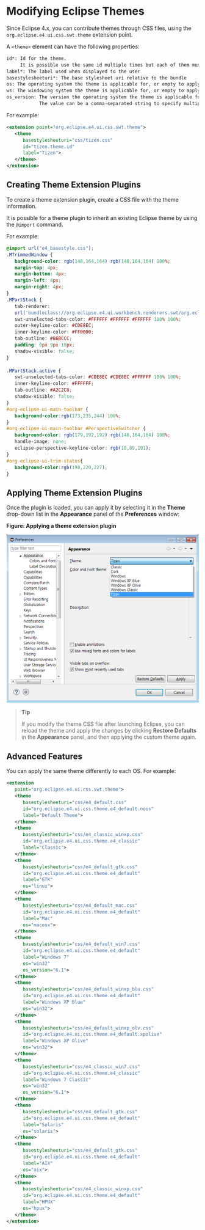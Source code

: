 # Modifying Eclipse Themes

Since Eclipse 4.x, you can contribute themes through CSS files, using the `org.eclipse.e4.ui.css.swt.theme` extension point.

A `<theme>` element can have the following properties:

```xml
id*: Id for the theme.
     It is possible use the same id multiple times but each of them must have distinct OS and WS filter values.
label*: The label used when displayed to the user
basestylesheeturi*: The base stylesheet uri relative to the bundle
os: The operating system the theme is applicable for, or empty to apply to all
ws: The windowing system the theme is applicable for, or empty to apply to all
os_version: The version the operating system the theme is applicable for, or empty to apply to all
            The value can be a comma-separated string to specify multiple versions.
```

For example:
  ```xml
  <extension point="org.eclipse.e4.ui.css.swt.theme">
     <theme
        basestylesheeturi="css/tizen.css"
        id="tizen.theme.id"
        label="Tizen">
     </theme>
  </extension>
  ```

## Creating Theme Extension Plugins

To create a theme extension plugin, create a CSS file with the theme information.

It is possible for a theme plugin to inherit an existing Eclipse theme by using the `@import` command.

For example:

```css
@import url("e4_basestyle.css");
.MTrimmedWindow {
   background-color: rgb(148,164,164) rgb(148,164,164) 100%;
   margin-top: 4px;
   margin-bottom: 4px;
   margin-left: 4px;
   margin-right: 4px;
}
.MPartStack {
   tab-renderer: 
   url('bundleclass://org.eclipse.e4.ui.workbench.renderers.swt/org.eclipse.e4.ui.workbench.renderers.swt.CTabRendering');
   swt-unselected-tabs-color: #FFFFFF #FFFFFF #FFFFFF 100% 100%;
   outer-keyline-color: #CDE8EC;
   inner-keyline-color: #FF0000;
   tab-outline: #B6BCCC;
   padding: 0px 9px 10px;
   shadow-visible: false;
}

.MPartStack.active {
   swt-unselected-tabs-color: #CDE8EC #CDE8EC #FFFFFF 100% 100%;
   inner-keyline-color: #FFFFFF;
   tab-outline: #A2C2C8;
   shadow-visible: false;
}
#org-eclipse-ui-main-toolbar {
   background-color:rgb(173,235,244) 100%;
}
#org-eclipse-ui-main-toolbar #PerspectiveSwitcher {
   background-color: rgb(179,192,192) rgb(148,164,164) 100%;
   handle-image: none;
   eclipse-perspective-keyline-color: rgb(10,89,101);
}
#org-eclipse-ui-trim-status{
   background-color:rgb(198,220,227);
}
```

## Applying Theme Extension Plugins

Once the plugin is loaded, you can apply it by selecting it in the **Theme** drop-down list in the **Appearance** panel of the **Preferences** window:

**Figure: Applying a theme extension plugin**

![Applying a theme extension plugin](media/theme-ext.png)

> **Tip**
>
> If you modify the theme CSS file after launching Eclipse, you can reload the theme and apply the changes by clicking **Restore Defaults** in the **Appearance** panel, and then applying the custom theme again.

## Advanced Features

You can apply the same theme differently to each OS. For example:

```xml
<extension
   point="org.eclipse.e4.ui.css.swt.theme">
   <theme
      basestylesheeturi="css/e4_default.css"
      id="org.eclipse.e4.ui.css.theme.e4_default.noos"
      label="Default Theme">
   </theme>
   <theme
      basestylesheeturi="css/e4_classic_winxp.css"
      id="org.eclipse.e4.ui.css.theme.e4_classic"
      label="Classic">
   </theme>
   <theme
      basestylesheeturi="css/e4_default_gtk.css"
      id="org.eclipse.e4.ui.css.theme.e4_default"
      label="GTK"
      os="linux">
   </theme>
   <theme
      basestylesheeturi="css/e4_default_mac.css"
      id="org.eclipse.e4.ui.css.theme.e4_default"
      label="Mac"
      os="macosx">
   </theme>
   <theme
      basestylesheeturi="css/e4_default_win7.css"
      id="org.eclipse.e4.ui.css.theme.e4_default"
      label="Windows 7"
      os="win32"
      os_version="6.1">
   </theme>
   <theme
      basestylesheeturi="css/e4_default_winxp_blu.css"
      id="org.eclipse.e4.ui.css.theme.e4_default"
      label="Windows XP Blue"
      os="win32">
   </theme>
   <theme
      basestylesheeturi="css/e4_default_winxp_olv.css"
      id="org.eclipse.e4.ui.css.theme.e4_default.xpolive"
      label="Windows XP Olive"
      os="win32">
   </theme>
   <theme
      basestylesheeturi="css/e4_classic_win7.css"
      id="org.eclipse.e4.ui.css.theme.e4_classic"
      label="Windows 7 Classic"
      os="win32"
      os_version="6.1">
   </theme>
   <theme
      basestylesheeturi="css/e4_default_gtk.css"
      id="org.eclipse.e4.ui.css.theme.e4_default"
      label="Solaris"
      os="solaris">
   </theme>
   <theme
      basestylesheeturi="css/e4_default_gtk.css"
      id="org.eclipse.e4.ui.css.theme.e4_default"
      label="AIX"
      os="aix">
   </theme>
   <theme
      basestylesheeturi="css/e4_classic_winxp.css"
      id="org.eclipse.e4.ui.css.theme.e4_default"
      label="HPUX"
      os="hpux">
   </theme>
</extension>
```
